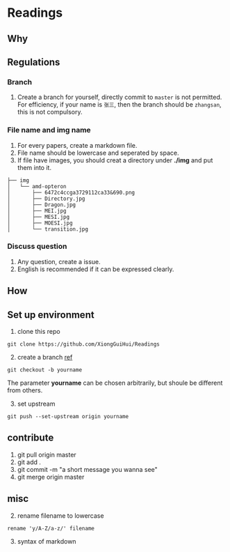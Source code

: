 # Readings

## Why

## Regulations

### Branch
1. Create a branch for yourself, directly commit to `master` is not permitted.
For efficiency, if your name is `张三`, then the branch should be `zhangsan`, this is not compulsory.

### File name and img name
1. For every papers, create a markdown file.
2. File name should be lowercase and seperated by space.
3. If file have images, you should creat a directory under **./img** and put them into it.
```
├── img
│   └── amd-opteron
│       ├── 6472c4ccga3729112ca33&690.png
│       ├── Directory.jpg
│       ├── Dragon.jpg
│       ├── MEI.jpg
│       ├── MESI.jpg
│       ├── MOESI.jpg
│       └── transition.jpg
```



### Discuss question
1. Any question, create a issue.
2. English is recommended if it can be expressed clearly.



## How

## Set up environment
1. clone this repo
```
git clone https://github.com/XiongGuiHui/Readings
```
2. create a branch [ref](https://github.com/Kunena/Kunena-Forum/wiki/Create-a-new-branch-with-git-and-manage-branches)
```
git checkout -b yourname
```
The parameter **yourname** can be chosen arbitrarily, but shoule be different from others.

3. set upstream
```
git push --set-upstream origin yourname
```

## contribute
1. git pull origin master
1. git add .
2. git commit -m "a short message you wanna see"
3. git merge origin master


## misc
2. rename filename to lowercase 
```
rename 'y/A-Z/a-z/' filename
```

3. syntax of markdown
